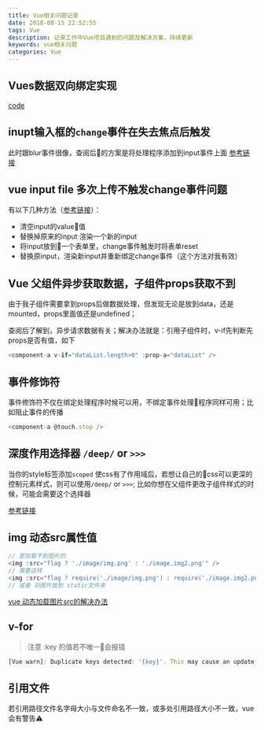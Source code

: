 ```yaml
---
title: Vue相关问题记录
date: 2018-08-15 22:52:55
tags: Vue
description: 记录工作中Vue项目遇到的问题及解决方案，持续更新
keywords: vue相关问题
categories: Vue
---
```

## Vues数据双向绑定实现
[code](https://github.com/Faye0807/task/tree/master/fe/views/demo/vue%E5%8F%8C%E5%90%91%E7%BB%91%E5%AE%9A%E5%AE%9E%E7%8E%B0)

## inupt输入框的`change`事件在失去焦点后触发  
此时跟blur事件很像，查阅后的方案是将处理程序添加到input事件上面 [参考链接](https://forum.vuejs.org/t/v-on-change/8670)

## vue input file 多次上传不触发change事件问题 
有以下几种方法（[参考链接](https://www.cnblogs.com/exhuasted/p/6185874.html)）：
- 清空input的value值
- 替换掉原来的input 渲染一个新的input
- 将input放到一个表单里，change事件触发时将表单reset
- 替换原input，渲染新input并重新绑定change事件（这个方法对我有效）

## Vue 父组件异步获取数据，子组件props获取不到
由于我子组件需要拿到props后做数据处理，但发现无论是放到data，还是mounted，props里面值还是undefined；

查阅后了解到，异步请求数据有关；解决办法就是：引用子组件时，v-if先判断先props是否有值，如下
``` js
<component-a v-if="dataList.length>0" :prop-a="dataList" />
```

## 事件修饰符
事件修饰符不仅在绑定处理程序时候可以用，不绑定事件处理程序同样可用；比如阻止事件的传播
```js
<component-a @touch.stop />
```

## 深度作用选择器 `/deep/` or `>>>`
当你的style标签添加`scoped` 使css有了作用域后，若想让自己的css可以更深的控制元素样式，则可以使用`/deep/` or `>>>`; 比如你想在父组件更改子组件样式的时候，可能会需要这个选择器

[参考链接](https://vue-loader-v14.vuejs.org/zh-cn/features/scoped-css.html)

<!-- ## 组件标签上添加class、style 与 元素上添加class、style的区别

```js
<component-a class="class-a" style="positon: absoult;color: #fff;" />
<div class="class-a" style="positon: absoult;color: #fff;" />
``` -->

## img 动态src属性值

```js
// 是加载不到图片的
<img :src="flag ? './image/img.png' : './image.img2.png'" />
// 需要这样
<img :src="flag ? require('./image/img.png') : require('./image.img2.png')" />
// 或者 将图片放到 static文件夹
```
[vue 动态加载图片src的解决办法](https://blog.csdn.net/keji_123/article/details/79977210)

## v-for

> 注意 :key 的值若不唯一会报错

```js
[Vue warn]: Duplicate keys detected: '{key}'. This may cause an update error.  found in  ---> <Anonymous>        <Nuxt>          <Default> at layouts/default.vue            <Root>
```

## 引用文件
若引用路径文件名字母大小与文件命名不一致，或多处引用路径大小不一致，vue会有警告⚠️